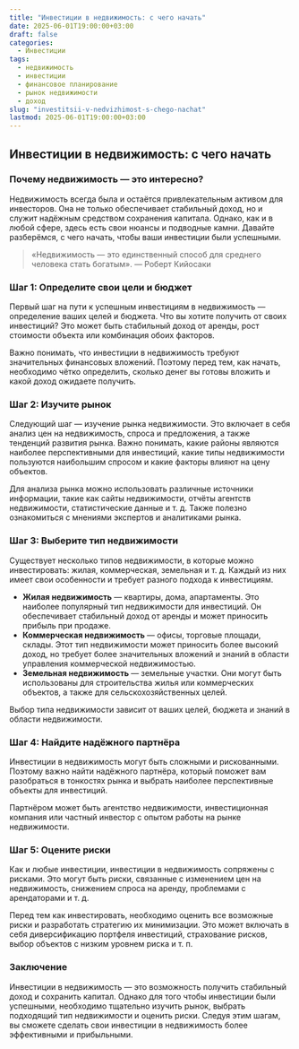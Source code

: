 ```yaml
---
title: "Инвестиции в недвижимость: с чего начать"
date: 2025-06-01T19:00:00+03:00
draft: false
categories:
  - Инвестиции
tags:
  - недвижимость
  - инвестиции
  - финансовое планирование
  - рынок недвижимости
  - доход
slug: "investitsii-v-nedvizhimost-s-chego-nachat"
lastmod: 2025-06-01T19:00:00+03:00
---
```


## Инвестиции в недвижимость: с чего начать

### Почему недвижимость — это интересно?

Недвижимость всегда была и остаётся привлекательным активом для инвесторов. Она не только обеспечивает стабильный доход, но и служит надёжным средством сохранения капитала. Однако, как и в любой сфере, здесь есть свои нюансы и подводные камни. Давайте разберёмся, с чего начать, чтобы ваши инвестиции были успешными.

> «Недвижимость — это единственный способ для среднего человека стать богатым». — Роберт Кийосаки

### Шаг 1: Определите свои цели и бюджет

Первый шаг на пути к успешным инвестициям в недвижимость — определение ваших целей и бюджета. Что вы хотите получить от своих инвестиций? Это может быть стабильный доход от аренды, рост стоимости объекта или комбинация обоих факторов.

Важно понимать, что инвестиции в недвижимость требуют значительных финансовых вложений. Поэтому перед тем, как начать, необходимо чётко определить, сколько денег вы готовы вложить и какой доход ожидаете получить.

### Шаг 2: Изучите рынок

Следующий шаг — изучение рынка недвижимости. Это включает в себя анализ цен на недвижимость, спроса и предложения, а также тенденций развития рынка. Важно понимать, какие районы являются наиболее перспективными для инвестиций, какие типы недвижимости пользуются наибольшим спросом и какие факторы влияют на цену объектов.

Для анализа рынка можно использовать различные источники информации, такие как сайты недвижимости, отчёты агентств недвижимости, статистические данные и т. д. Также полезно ознакомиться с мнениями экспертов и аналитиками рынка.

### Шаг 3: Выберите тип недвижимости

Существует несколько типов недвижимости, в которые можно инвестировать: жилая, коммерческая, земельная и т. д. Каждый из них имеет свои особенности и требует разного подхода к инвестициям.

- **Жилая недвижимость** — квартиры, дома, апартаменты. Это наиболее популярный тип недвижимости для инвестиций. Он обеспечивает стабильный доход от аренды и может приносить прибыль при продаже.
- **Коммерческая недвижимость** — офисы, торговые площади, склады. Этот тип недвижимости может приносить более высокий доход, но требует более значительных вложений и знаний в области управления коммерческой недвижимостью.
- **Земельная недвижимость** — земельные участки. Они могут быть использованы для строительства жилья или коммерческих объектов, а также для сельскохозяйственных целей.

Выбор типа недвижимости зависит от ваших целей, бюджета и знаний в области недвижимости.

### Шаг 4: Найдите надёжного партнёра

Инвестиции в недвижимость могут быть сложными и рискованными. Поэтому важно найти надёжного партнёра, который поможет вам разобраться в тонкостях рынка и выбрать наиболее перспективные объекты для инвестиций.

Партнёром может быть агентство недвижимости, инвестиционная компания или частный инвестор с опытом работы на рынке недвижимости.

### Шаг 5: Оцените риски

Как и любые инвестиции, инвестиции в недвижимость сопряжены с рисками. Это могут быть риски, связанные с изменением цен на недвижимость, снижением спроса на аренду, проблемами с арендаторами и т. д.

Перед тем как инвестировать, необходимо оценить все возможные риски и разработать стратегию их минимизации. Это может включать в себя диверсификацию портфеля инвестиций, страхование рисков, выбор объектов с низким уровнем риска и т. п.

### Заключение

Инвестиции в недвижимость — это возможность получить стабильный доход и сохранить капитал. Однако для того чтобы инвестиции были успешными, необходимо тщательно изучить рынок, выбрать подходящий тип недвижимости и оценить риски. Следуя этим шагам, вы сможете сделать свои инвестиции в недвижимость более эффективными и прибыльными.

